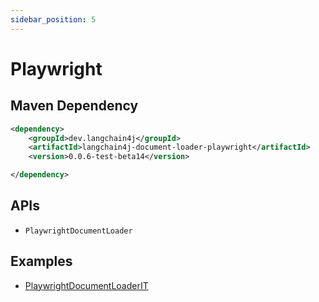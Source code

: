 ```yaml
---
sidebar_position: 5
---
```


# Playwright


## Maven Dependency

```xml
<dependency>
    <groupId>dev.langchain4j</groupId>
    <artifactId>langchain4j-document-loader-playwright</artifactId>
    <version>0.0.6-test-beta14</version>

</dependency>
```


## APIs

- `PlaywrightDocumentLoader`


## Examples

- [PlaywrightDocumentLoaderIT](https://github.com/langchain4j/langchain4j/blob/main/document-loaders/langchain4j-document-loader-playwright/src/test/java/dev/langchain4j/data/document/loader/playwright/PlaywrightDocumentLoaderIT.java)
